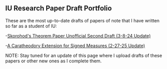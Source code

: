 ## IU Research Paper Draft Portfolio

These are the most up-to-date drafts of papers of note that I have written so far as a student of IU:

-[Skorohod's Theorem Paper Unofficial Second Draft (3-8-24 Update)](https://agoodlad-research-notes.github.io/iu-research-paper-draft-portfolio/skorohods-theorem-paper-unofficial-second-draft-3-8-24-update.pdf)

-[A Caratheodory Extension for Signed Measures (2-27-25 Update)](https://agoodlad-research-notes.github.io/iu-research-paper-draft-portfolio/a-caratheodory-extension-for-signed-measures-unofficial-first-draft-2-27-25-update.pdf)

NOTE: Stay tuned for an update of this page where I upload drafts of these papers or other new ones as I complete them.
